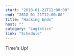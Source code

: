 ```yaml
---
start: "2018-01-21T12:00:00"
end: "2018-01-21T12:00:00"
title: "Hacking Ends"
host: ""
category: "Logistics"
link: "Schedule"
---
```

Time's Up!
